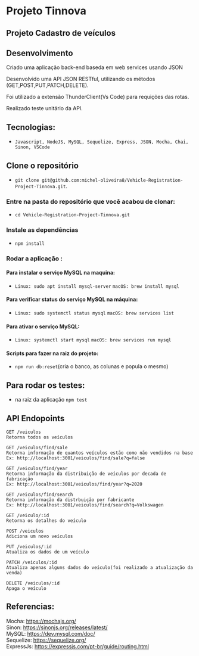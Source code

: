 # Projeto Tinnova
## Projeto Cadastro de veículos

## Desenvolvimento

 Criado uma aplicação back-end baseda em web services usando JSON 

 Desenvolvido uma API JSON RESTful, utilizando os métodos (GET,POST,PUT,PATCH,DELETE).
 
 Foi utilizado a extensão ThunderClient(Vs Code) para requições das rotas.
 
 Realizado teste unitário da API.


## Tecnologias:

  - `Javascript, NodeJS, MySQL, Sequelize, Express, JSON, Mocha, Chai, Sinon, VSCode`

## Clone o repositório
 
  - `git clone git@github.com:michel-oliveira8/Vehicle-Registration-Project-Tinnova.git`.
  
### Entre na pasta do repositório que você acabou de clonar:
 
 - `cd Vehicle-Registration-Project-Tinnova.git`
    
### Instale as dependências

  - `npm install`

### Rodar a aplicação :

#### Para instalar o serviço MySQL na maquina:
- `Linux: sudo apt install mysql-server`
`macOS: brew install mysql`

#### Para verificar status do serviço MySQL na máquina:
- `Linux: sudo systemctl status mysql`
`macOS: brew services list`

#### Para ativar o serviço MySQL:
- `Linux: systemctl start mysql`
`macOS: brew services run mysql`

#### Scripts para fazer na raiz do projeto:

  - `npm run db:reset`(cria o banco, as colunas e popula o mesmo)

## Para rodar os testes:

  - na raiz da aplicação `npm test`
  
## API Endopoints

    GET /veiculos
    Retorna todos os veículos
    
    GET /veiculos/find/sale
    Retorna informação de quantos veículos estão como não vendidos na base
    Ex: http://localhost:3001/veiculos/find/sale?q=false
    
    GET /veiculos/find/year
    Retorna informação da distribuição de veículos por decada de fabricação
    Ex: http://localhost:3001/veiculos/find/year?q=2020
    
    GET /veiculos/find/search
    Retorna informação da distrbuição por fabricante
    Ex: http://localhost:3001/veiculos/find/search?q=Volkswagen
    
    GET /veiculo/:id
    Retorna os detalhes do veículo
    
    POST /veiculos
    Adiciona um novo veículos
    
    PUT /veiculos/:id
    Atualiza os dados de um veículo
    
    PATCH /veiculos/:id
    Atualiza apenas alguns dados do veículo(foi realizado a atualização da venda)
    
    DELETE /veiculos/:id
    Apaga o veículo
    
## Referencias:

Mocha: https://mochajs.org/
<br>
Sinon: https://sinonjs.org/releases/latest/
<br>
MySQL: https://dev.mysql.com/doc/
<br>
Sequelize: https://sequelize.org/
<br>
ExpressJs: https://expressjs.com/pt-br/guide/routing.html


